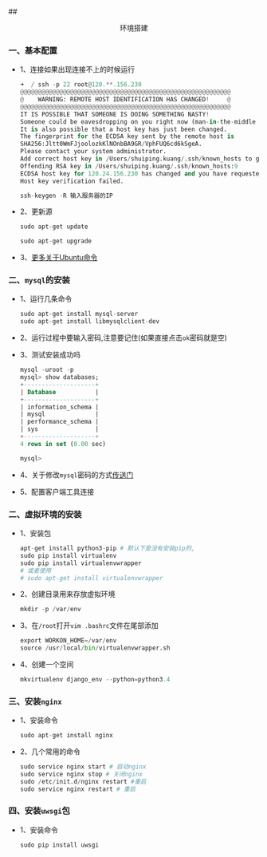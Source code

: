 ##<center>环境搭建</center>


### 一、基本配置
* 1、连接如果出现连接不上的时候运行

  ```py
  ➜  / ssh -p 22 root@120.**.156.230
  @@@@@@@@@@@@@@@@@@@@@@@@@@@@@@@@@@@@@@@@@@@@@@@@@@@@@@@@@@@
  @    WARNING: REMOTE HOST IDENTIFICATION HAS CHANGED!     @
  @@@@@@@@@@@@@@@@@@@@@@@@@@@@@@@@@@@@@@@@@@@@@@@@@@@@@@@@@@@
  IT IS POSSIBLE THAT SOMEONE IS DOING SOMETHING NASTY!
  Someone could be eavesdropping on you right now (man-in-the-middle attack)!
  It is also possible that a host key has just been changed.
  The fingerprint for the ECDSA key sent by the remote host is
  SHA256:Jltt0WmFJjoolozkKlNOnbBA9GR/VphFUQ6cd6kSgeA.
  Please contact your system administrator.
  Add correct host key in /Users/shuiping.kuang/.ssh/known_hosts to get rid of this message.
  Offending RSA key in /Users/shuiping.kuang/.ssh/known_hosts:9
  ECDSA host key for 120.24.156.230 has changed and you have requested strict checking.
  Host key verification failed.
  ```

  ```py
  ssh-keygen -R 输入服务器的IP
  ```

* 2、更新源

  ```py
  sudo apt-get update

  sudo apt-get upgrade
  ```
* 3、[更多关于Ubuntu命令](https://www.cnblogs.com/liyu925/p/6100388.html)
  

### 二、`mysql`的安装

* 1、运行几条命令

  ```py
  sudo apt-get install mysql-server
  sudo apt-get install libmysqlclient-dev
  ```

* 2、运行过程中要输入密码,注意要记住(如果直接点击`ok`密码就是空)
* 3、测试安装成功吗

  ```sql
  mysql -uroot -p
  mysql> show databases;
  +--------------------+
  | Database           |
  +--------------------+
  | information_schema |
  | mysql              |
  | performance_schema |
  | sys                |
  +--------------------+
  4 rows in set (0.00 sec)

  mysql> 
  ```

* 4、关于修改`mysql`密码的方式[传送门](https://www.cnblogs.com/gumuzi/p/5711495.html)

* 5、配置客户端工具连接


### 二、虚拟环境的安装

* 1、安装包

  ```py
  apt-get install python3-pip # 默认下是没有安装pip的,
  sudo pip install virtualenv
  sudo pip install virtualenvwrapper
  # 或者使用
  # sudo apt-get install virtualenvwrapper
  ```

* 2、创建目录用来存放虚拟环境

  ```py
  mkdir -p /var/env
  ```

* 3、在`/root`打开`vim .bashrc`文件在尾部添加

  ```py
  export WORKON_HOME=/var/env
  source /usr/local/bin/virtualenvwrapper.sh
  ```

* 4、创建一个空间

  ```py
  mkvirtualenv django_env --python=python3.4
  ```

### 三、安装`nginx`

* 1、安装命令

  ```py
  sudo apt-get install nginx
  ```

* 2、几个常用的命令

  ```py
  sudo service nginx start # 启动nginx
  sudo service nginx stop # 关闭nginx
  sudo /etc/init.d/nginx restart #重启
  sudo service nginx restart # 重启
  ```

### 四、安装`uwsgi`包

* 1、安装命令

  ```py
  sudo pip install uwsgi
  ```
